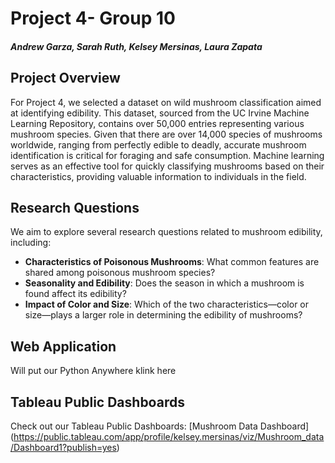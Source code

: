 # Project 4- Group 10
 ##### Andrew Garza, Sarah Ruth, Kelsey Mersinas, Laura Zapata
 
 ## Project Overview
 For Project 4, we selected a dataset on wild mushroom classification aimed at identifying
 edibility. This dataset, sourced from the UC Irvine Machine Learning Repository, contains over
 50,000 entries representing various mushroom species. Given that there are over 14,000
 species of mushrooms worldwide, ranging from perfectly edible to deadly, accurate mushroom
 identification is critical for foraging and safe consumption. Machine learning serves as an
 effective tool for quickly classifying mushrooms based on their characteristics, providing
 valuable information to individuals in the field.

## Research Questions

We aim to explore several research questions related to mushroom edibility, including:

- **Characteristics of Poisonous Mushrooms**: What common features are shared among poisonous mushroom species?
- **Seasonality and Edibility**: Does the season in which a mushroom is found affect its edibility?
- **Impact of Color and Size**: Which of the two characteristics—color or size—plays a larger role in determining the edibility of mushrooms?

## Web Application

Will put our Python Anywhere klink here 

## Tableau Public Dashboards

 Check out our Tableau Public Dashboards: [Mushroom Data Dashboard] (https://public.tableau.com/app/profile/kelsey.mersinas/viz/Mushroom_data/Dashboard1?publish=yes)

